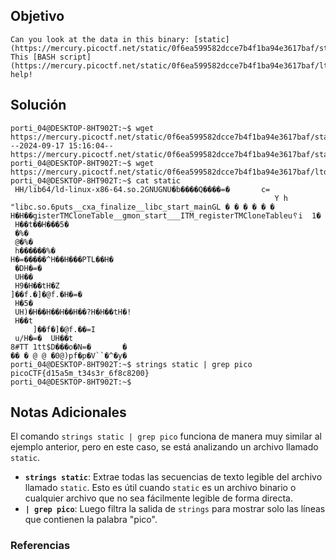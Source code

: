 ## Objetivo
```
Can you look at the data in this binary: [static](https://mercury.picoctf.net/static/0f6ea599582dcce7b4f1ba94e3617baf/static)? This [BASH script](https://mercury.picoctf.net/static/0f6ea599582dcce7b4f1ba94e3617baf/ltdis.sh) might help!
```
[](https://github.com/armandoportillo0101/Seguridad-de-Redes/blob/main/Plantilla.md#objetivo)
## Solución
```
porti_04@DESKTOP-8HT902T:~$ wget https://mercury.picoctf.net/static/0f6ea599582dcce7b4f1ba94e3617baf/static
--2024-09-17 15:16:04--  https://mercury.picoctf.net/static/0f6ea599582dcce7b4f1ba94e3617baf/static
porti_04@DESKTOP-8HT902T:~$ wget https://mercury.picoctf.net/static/0f6ea599582dcce7b4f1ba94e3617baf/ltdis.sh
porti_04@DESKTOP-8HT902T:~$ cat static
 HH/lib64/ld-linux-x86-64.so.2GNUGNU�b����Q����=�       c=
                                                           Y h "libc.so.6puts__cxa_finalize__libc_start_mainGL � � � � � � H�H��gisterTMCloneTable__gmon_start___ITM_registerTMCloneTableu␦i  1�
 H��t��H���5�
 �%�
 @�%�
 h������%�
H�=�����^H��H���PTL��H�
 �DH�=�
 UH��
 H9�H��tH�Z
]��f.�]�@f.�H�=�
 H�5�
 UH)�H��H��H��H��?H�H��tH�!
 H��t
     ]��f�]�@f.��=I
 u/H�=�  UH��t
8#TT 1tt$D���o�N=�       �
�� � @ @ �0@)pf�p�V``�^�y�
porti_04@DESKTOP-8HT902T:~$ strings static | grep pico
picoCTF{d15a5m_t34s3r_6f8c8200}
porti_04@DESKTOP-8HT902T:~$

```
[](https://github.com/armandoportillo0101/Seguridad-de-Redes/blob/main/Plantilla.md#soluci%C3%B3n)

## Notas Adicionales
El comando `strings static | grep pico` funciona de manera muy similar al ejemplo anterior, pero en este caso, se está analizando un archivo llamado `static`.

- **`strings static`**: Extrae todas las secuencias de texto legible del archivo llamado `static`. Esto es útil cuando `static` es un archivo binario o cualquier archivo que no sea fácilmente legible de forma directa.
- **`| grep pico`**: Luego filtra la salida de `strings` para mostrar solo las líneas que contienen la palabra "pico".
[](https://github.com/armandoportillo0101/Seguridad-de-Redes/blob/main/Plantilla.md#notas-adicionales)

### Referencias